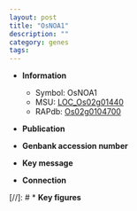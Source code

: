 ```yaml
---
layout: post
title: "OsNOA1"
description: ""
category: genes
tags: 
---
```


* **Information**  
    + Symbol: OsNOA1  
    + MSU: [LOC_Os02g01440](http://rice.uga.edu/cgi-bin/ORF_infopage.cgi?orf=LOC_Os02g01440)  
    + RAPdb: [Os02g0104700](http://rapdb.dna.affrc.go.jp/viewer/gbrowse_details/irgsp1?name=Os02g0104700)  

* **Publication**  

* **Genbank accession number**  

* **Key message**  

* **Connection**  

[//]: # * **Key figures**  


